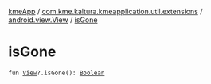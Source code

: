 [kmeApp](../../index.md) / [com.kme.kaltura.kmeapplication.util.extensions](../index.md) / [android.view.View](index.md) / [isGone](./is-gone.md)

# isGone

`fun `[`View`](https://developer.android.com/reference/android/view/View.html)`?.isGone(): `[`Boolean`](https://kotlinlang.org/api/latest/jvm/stdlib/kotlin/-boolean/index.html)